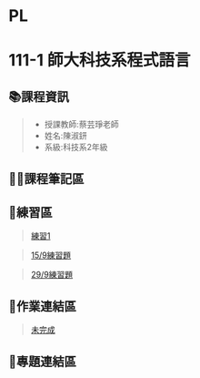 # PL
# 111-1 師大科技系程式語言
## 📚課程資訊
> * 授課教師:蔡芸琤老師
> * 姓名:陳淑鈃
> * 系級:科技系2年級
## 🙋‍♀️課程筆記區


## 📝練習區
>[練習1](http://localhost:8888/notebooks/Desktop/PL/Python_01.ipynb)


>[15/9練習題](http://localhost:8888/notebooks/Desktop/PL/15.9exercise1.ipynb)


>[29/9練習題](http://localhost:8888/notebooks/Desktop/PL/29.9%20exercise.ipynb)
## 📔作業連結區
>[未完成](http://localhost:8888/notebooks/Desktop/PL/homework1-Copy1.ipynb)
## 🤯專題連結區
